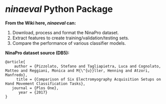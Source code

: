 # *ninaeval* Python Package

**From the Wiki here, *ninaeval* can:**

1. Download, process and format the NinaPro dataset.
2. Extract features to create training/validation/testing sets.
3. Compare the performance of various classifier models.

**NinaPro dataset source (DB5):**
```
@article{
    author = {Pizzolato, Stefano and Tagliapietra, Luca and Cognolato, Matteo and Reggiani, Monica and M{\"{u}}ller, Henning and Atzori, Manfredo},
     title = {Comparison of Six Electromyography Acquisition Setups on Hand Movement Classification Tasks},
   journal = {Plos One},
      year = {2017}
}
```
